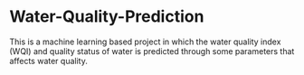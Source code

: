 # Water-Quality-Prediction
This is a machine learning based project in which the water quality index (WQI) and quality status of water is predicted through some parameters that affects water quality.
